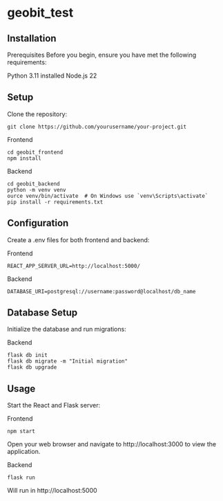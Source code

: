 # geobit_test

## Installation
Prerequisites
Before you begin, ensure you have met the following requirements:

Python 3.11 installed
Node.js 22

## Setup
Clone the repository:

```
git clone https://github.com/yourusername/your-project.git
```

Frontend
```
cd geobit_frontend
npm install
```

Backend
```
cd geobit_backend
python -m venv venv
ource venv/bin/activate  # On Windows use `venv\Scripts\activate`
pip install -r requirements.txt
```

## Configuration
Create a .env files for both frontend and backend:

Frontend
```
REACT_APP_SERVER_URL=http://localhost:5000/
```

Backend
```
DATABASE_URI=postgresql://username:password@localhost/db_name
```

## Database Setup
Initialize the database and run migrations:

Backend
```
flask db init
flask db migrate -m "Initial migration"
flask db upgrade
```
## Usage

Start the React and Flask server:

Frontend
```
npm start
```
Open your web browser and navigate to http://localhost:3000 to view the application.

Backend
```
flask run
```
Will run in http://localhost:5000
